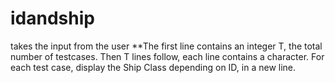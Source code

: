 # idandship
takes the input from the user
**The first line contains an integer T, the total number of testcases. Then T lines follow, each line contains a character.
For each test case, display the Ship Class depending on ID, in a new line.
